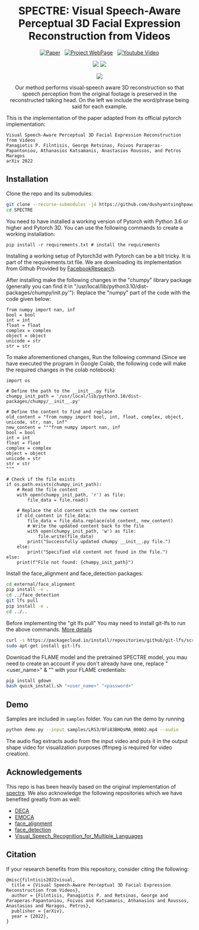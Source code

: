 <div align="center">

  # SPECTRE: Visual Speech-Aware Perceptual 3D Facial Expression Reconstruction from Videos

[![Paper](https://img.shields.io/badge/arXiv-2207.11094-brightgreen)](https://arxiv.org/abs/2207.11094)
&nbsp; [![Project WebPage](https://img.shields.io/badge/Project-webpage-blue)](https://filby89.github.io/spectre/)
&nbsp; <a href='https://youtu.be/P1kqrxWNizI'>
      <img src='https://img.shields.io/badge/Youtube-Video-red?style=flat&logo=youtube&logoColor=red' alt='Youtube Video'>
    </a>
</div>

<p align="center"> 
<img src="samples/visualizations/M003_level_1_angry_014_grid.gif">
<img src="samples/visualizations/test_BImnT7lcLDE_00003_grid.gif">
</p>


<p align="center"> 
<img src="cover.png">
</p>
<p align="center"> Our method performs visual-speech aware 3D reconstruction so that speech perception from the original footage is preserved in the reconstructed talking head. On the left we include the word/phrase being said for each example. <p align="center">

This is the implementation of the paper adapted from its official pytorch implementation:
  
```
Visual Speech-Aware Perceptual 3D Facial Expression Reconstruction from Videos
Panagiotis P. Filntisis, George Retsinas, Foivos Paraperas-Papantoniou, Athanasios Katsamanis, Anastasios Roussos, and Petros Maragos
arXiv 2022
```



## Installation
Clone the repo and its submodules:
```bash
git clone --recurse-submodules -j4 https://github.com/dushyantsinghpawar/SPECTRE
cd SPECTRE
```  

You need to have installed a working version of Pytorch with Python 3.6 or higher and Pytorch 3D. You can use the following commands to create a working installation:
```
pip install -r requirements.txt # install the requirements
```

Installing a working setup of Pytorch3d with Pytorch can be a bit tricky. It is part of the requirements.txt file. We are downloading its implementation from Github Provided by [FacebookResearch](https://github.com/facebookresearch/pytorch3d.git).

After installing make the following changes in the "chumpy" library package (generally you can find it in "/usr/local/lib/python3.10/dist-packages/chumpy/init.py'"):
Replace the "numpy" part of the code with the code given below:
```
from numpy import nan, inf
bool = bool
int = int
float = float
complex = complex
object = object
unicode = str
str = str
```
To make aforementioned changes, Run the following command (Since we have executed the program in Google Colab, the following code will make the required changes in the colab notebook):
```
import os

# Define the path to the __init__.py file
chumpy_init_path = '/usr/local/lib/python3.10/dist-packages/chumpy/__init__.py'

# Define the content to find and replace
old_content = "from numpy import bool, int, float, complex, object, unicode, str, nan, inf"
new_content = """from numpy import nan, inf
bool = bool
int = int
float = float
complex = complex
object = object
unicode = str
str = str
"""

# Check if the file exists
if os.path.exists(chumpy_init_path):
    # Read the file content
    with open(chumpy_init_path, 'r') as file:
        file_data = file.read()

    # Replace the old content with the new content
    if old_content in file_data:
        file_data = file_data.replace(old_content, new_content)
        # Write the updated content back to the file
        with open(chumpy_init_path, 'w') as file:
            file.write(file_data)
        print("Successfully updated chumpy __init__.py file.")
    else:
        print("Specified old content not found in the file.")
else:
    print(f"File not found: {chumpy_init_path}")
```

Install the face_alignment and face_detection packages:
```bash
cd external/face_alignment
pip install -e .
cd ../face_detection
git lfs pull
pip install -e .
cd ../..
```
Before implementing the "git lfs pull" You may need to install git-lfs to run the above commands. [More details](https://stackoverflow.com/questions/48734119/git-lfs-is-not-a-git-command-unclear)  
```bash
curl -s https://packagecloud.io/install/repositories/github/git-lfs/script.deb.sh | sudo bash
sudo apt-get install git-lfs
```
Download the FLAME model and the pretrained SPECTRE model, you mau need to create an account if you don't already have one, replace "<user_name>" & "<password>" with your FLAME credentials:
```bash
pip install gdown
bash quick_install.sh "<user_name>" "<password>"
```

## Demo
Samples are included in ``samples`` folder. You can run the demo by running 

```bash
python demo.py --input samples/LRS3/0Fi83BHQsMA_00002.mp4 --audio
```

The audio flag extracts audio from the input video and puts it in the output shape video for visualization purposes (ffmpeg is required for video creation).


## Acknowledgements
This repo is has been heavily based on the original implementation of [spectre](https://github.com/filby89/spectre.git). We also acknowledge the following 
repositories which we have benefited greatly from as well:

- [DECA](https://github.com/YadiraF/DECA/)
- [EMOCA](https://github.com/radekd91/emoca)
- [face_alignment](https://github.com/hhj1897/face_alignment)
- [face_detection](https://github.com/hhj1897/face_detection)
- [Visual_Speech_Recognition_for_Multiple_Languages](https://github.com/mpc001/Visual_Speech_Recognition_for_Multiple_Languages)

## Citation
If your research benefits from this repository, consider citing the following:

```
@misc{filntisis2022visual,
  title = {Visual Speech-Aware Perceptual 3D Facial Expression Reconstruction from Videos},
  author = {Filntisis, Panagiotis P. and Retsinas, George and Paraperas-Papantoniou, Foivos and Katsamanis, Athanasios and Roussos, Anastasios and Maragos, Petros},
  publisher = {arXiv},
  year = {2022},
}
```
  
  
